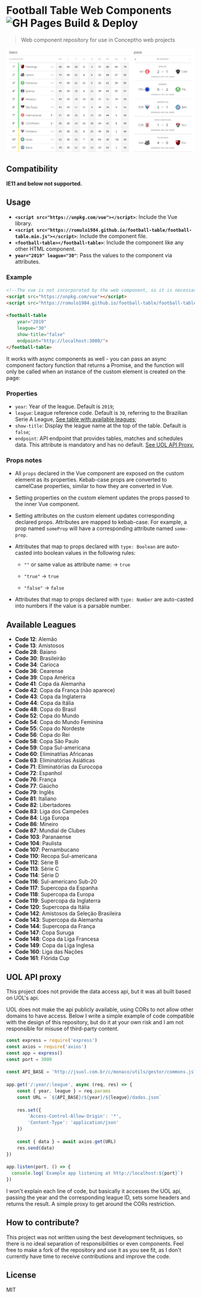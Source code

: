 # Football Table Web Components ![GH Pages Build & Deploy](https://github.com/romulo1984/football-table/workflows/GH%20Pages%20Build%20&%20Deploy/badge.svg)

> Web component repository for use in Conceptho web projects

![](./screen-capture.png)

## Compatibility

**IE11 and below not supported.**

## Usage

- **`<script src="https://unpkg.com/vue"></script>`**: Include the Vue library.
- **`<script src="https://romulo1984.github.io/football-table/football-table.min.js"></script>`**: Include the component file.
- **`<football-table></football-table>`**: Include the component like any other HTML component.
- **`year="2019" league="30"`**: Pass the values to the component via attributes.


### Example
```html
<!--The vue is not incorporated by the web component, so it is necessary to import it. -->
<script src="https://unpkg.com/vue"></script>
<script src="https://romulo1984.github.io/football-table/football-table.min.js"></script>

<football-table
    year="2019"
    league="30"
    show-title="false"
    endpoint="http://localhost:3000/">
</football-table>
```

It works with async components as well - you can pass an async component factory function that returns a Promise, and the function will only be called when an instance of the custom element is created on the page:

### Properties

- `year`: Year of the league. Default is `2019`;
- `league`: League reference code. Default is `30`, referring to the Brazilian Serie A League, [See table with available leagues](#available-leagues);
- `show-title`: Display the league name at the top of the table. Default is `false`;
- `endpoint`: API endpoint that provides tables, matches and schedules data. This attribute is mandatory and has no default. [See UOL API Proxy.](#uol-api-proxy)


### Props notes

- All `props` declared in the Vue component are exposed on the custom element as its properties. Kebab-case props are converted to camelCase properties, similar to how they are converted in Vue.

- Setting properties on the custom element updates the props passed to the inner Vue component.

- Setting attributes on the custom element updates corresponding declared props. Attributes are mapped to kebab-case. For example, a prop named `someProp` will have a corresponding attribute named `some-prop`.

- Attributes that map to props declared with `type: Boolean` are auto-casted into boolean values in the following rules:

  - `""` or same value as attribute name: -> `true`

  - `"true"` -> `true`

  - `"false"` -> `false`

- Attributes that map to props declared with `type: Number` are auto-casted into numbers if the value is a parsable number.

## Available Leagues
- **Code 12**: Alemão
- **Code 13**: Amistosos
- **Code 28**: Baiano
- **Code 30**: Brasileirão
- **Code 34**: Carioca
- **Code 36**: Cearense
- **Code 39**: Copa América
- **Code 41**: Copa da Alemanha
- **Code 42**: Copa da França (não aparece)
- **Code 43**: Copa da Inglaterra
- **Code 44**: Copa da Itália
- **Code 48**: Copa do Brasil
- **Code 52**: Copa do Mundo
- **Code 54**: Copa do Mundo Feminina
- **Code 55**: Copa do Nordeste
- **Code 56**: Copa do Rei
- **Code 58**: Copa São Paulo
- **Code 59**: Copa Sul-americana
- **Code 60**: Eliminatŕias Africanas
- **Code 63**: Eliminatórias Asiáticas
- **Code 71**: Eliminatórias da Eurocopa
- **Code 72**: Espanhol
- **Code 76**: França
- **Code 77**: Gaúcho
- **Code 79**: Inglês
- **Code 81**: Italiano
- **Code 82**: Libertadores
- **Code 83**: Liga dos Campeões
- **Code 84**: Liga Europa
- **Code 86**: Mineiro
- **Code 87**: Mundial de Clubes
- **Code 103**: Paranaense
- **Code 104**: Paulista
- **Code 107**: Pernambucano
- **Code 110**: Recopa Sul-americana
- **Code 112**: Série B
- **Code 113**: Série C
- **Code 114**: Série D
- **Code 116**: Sul-americano Sub-20
- **Code 117**: Supercopa da Espanha
- **Code 118**: Supercopa da Europa
- **Code 119**: Supercopa da Inglaterra
- **Code 120**: Supercopa da Itália
- **Code 142**: Amistosos da Seleção Brasileira
- **Code 143**: Supercopa da Alemanha
- **Code 144**: Supercopa da França
- **Code 147**: Copa Suruga
- **Code 148**: Copa da Liga Francesa
- **Code 149**: Copa da Liga Inglesa
- **Code 160**: Liga das Nações
- **Code 161**: Flórida Cup

## UOL API proxy
This project does not provide the data access api, but it was all built based on UOL's api.

UOL does not make the api publicly available, using CORs to not allow other domains to have access. Below I write a simple example of code compatible with the design of this repository, but do it at your own risk and I am not responsible for misuse of third-party content.

```javascript
const express = require('express')
const axios = require('axios')
const app = express()
const port = 3000

const API_BASE = 'http://jsuol.com.br/c/monaco/utils/gestor/commons.js?file=commons.uol.com.br/sistemas/esporte/modalidades/futebol/campeonatos/dados'

app.get('/:year/:league', async (req, res) => {
    const { year, league } = req.params
    const URL = `${API_BASE}/${year}/${league}/dados.json`

    res.set({
        'Access-Control-Allow-Origin': '*',
        'Content-Type': 'application/json'
    })

    const { data } = await axios.get(URL)
    res.send(data)
})

app.listen(port, () => {
  console.log(`Example app listening at http://localhost:${port}`)
})
```

I won't explain each line of code, but basically it accesses the UOL api, passing the year and the corresponding league ID, sets some headers and returns the result. A simple proxy to get around the CORs restriction.

## How to contribute?

This project was not written using the best development techniques, so there is no ideal separation of responsibilities or even components. Feel free to make a fork of the repository and use it as you see fit, as I don't currently have time to receive contributions and improve the code.

## License

MIT
